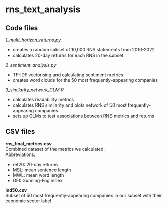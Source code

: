 # rns_text_analysis

## Code files
*1_multi_horizon_returns.py*
  - creates a random subset of 10,000 RNS statements from 2010-2022
  - calculates 20-day returns for each RNS in the subset

*2_sentiment_analysis.py*
  - TF-IDF vectorising and calculating sentiment metrics 
  - creates word clouds for the 50 most frequently-appearing companies 

*3_similarity_network_GLM.R*
  - calculates readability metrics
  - calculates RNS similarity and plots network of 50 most frequently-appearing companies 
  - sets up GLMs to test associations between RNS metrics and returns 


## CSV files
**rns_final_metrics.csv**  
Combined dataset of the metrics we calculated.   
Abbreviations:   
  - ret20: 20-day returns
  - MSL: mean sentence length
  - MWL: mean word length
  - GFI: Gunning-Fog index

**ind50.csv**   
Subset of 50 most frequently-appearing companies in our subset with their economic sector label 
